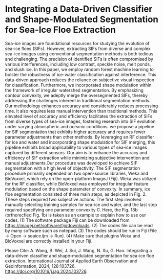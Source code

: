 # Integrating a Data-Driven Classifier and Shape-Modulated Segmentation for Sea-Ice Floe Extraction

Sea-ice images are foundational resources for studying the evolution of sea-ice floes (SIFs). However, extracting SIFs from diverse and complex 
sea-ice images using conventional segmentation methods is both tedious and challenging. The precision of identified SIFs is often compromised 
by various interferences, including low contrast, speckle noise, melt ponds, and slush ice. In this paper, we employ random forest machine 
learning to bolster the robustness of ice-water classification against interference. This data-driven approach reduces the reliance on subjective 
visual inspection for classification. Furthermore, we incorporated shape modulation within the framework of irregular watershed segmentation. 
By emphasizing contour convexity, we adeptly merge the oversegmented SIFs, thereby addressing the challenges inherent in traditional segmentation 
methods. Our methodology enhances accuracy and considerably reduces processing time. It also requires less manual intervention than traditional methods. 
This elevated level of accuracy and efficiency facilitates the extraction of SIFs from diverse types of sea-ice images, fostering research into SIF 
evolution under varying atmospheric and oceanic conditions.
we propose a pipeline for SIF segmentation that exhibits higher accuracy and requires fewer parameter adjustments than other methods. 
By leveraging an RF classifier for ice and water and incorporating shape modulation for SIF merging, this pipeline exhibits broad applicability 
to various types of sea-ice images captured by different sensors. Our aim is to enhance the accuracy and efficiency of SIF extraction while 
minimizing subjective intervention and manual adjustments.Our procedure was developed to achieve SIF segmentation with a high level of objectivity. 
The SIF segmentation procedure primarily depended on two open-source libraries, Weka and BioVoxxel, which rely on the open-platform ImageJ (Fiji). 
Weka was utilized for the RF classifier, while BioVoxxel was employed for irregular feature modulation based on the shape parameter of convexity. 
In summary, ice floe segmentation consisted of three main steps, as depicted in Fig. 2. These steps required two subjective actions. The first step 
involved manually selecting training samples for sea-ice and water, and the last step required specifying one parameter convexity C.
Here, the Fig. 18b (orthorecfied Fig. 1b) is taken as an example to explain how to use our codes. 
(1) The software package Fiji can be downloaded from https://imagej.net/software/fiji/downloads.
(2) The codes file can be read by many software such as notepad.
(3) The codes should be run in Fiji (File -> Open -> seaice.ijm -> Run). 
(4) Make sure that plugins Weka and BioVoxxel are correctly installed in your Fiji.


Please Cite: 
A. Wang, B. Wei, J. Sui, J. Wang, N. Xu, G. Hao. Integrating a data-driven classifier and shape-modulated segmentation for sea-ice floe extraction.
International Journal of Applied Earth Observation and Geoinformation, 2024, 128:103726. https://doi.org/10.1016/j.jag.2024.103726.

 
